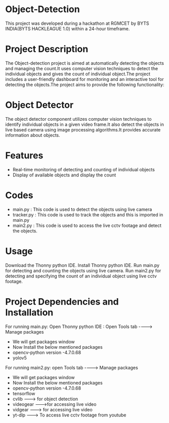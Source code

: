 # Object-Detection
This project was developed during a hackathon at RGMCET by BYTS INDIA(BYTS HACKLEAGUE 1.0) within a 24-hour timeframe.
# Project Description
The Object-detection project is aimed at automatically detecting the objects and managing the count.It uses computer vision techniques to detect the individual objects and gives the count of individual object.The project includes a user-friendly dashboard for monitoring and an interactive tool for detecting the objects.The project aims to provide the following functionality:
# Object Detector
The object detector component utilizes computer vision techniques to identify individual objects in a given video frame.It also detect the objects in live based camera using image processing algorithms.It provides accurate information about objects.
# Features
* Real-time monitoring of detecting and counting of individual objects
* Display of available objects and display the count
# Codes
* main.py : This code is used to detect the objects using live camera
* tracker.py : This code is used to track the objects and this is imported in main.py
* main2.py : This code is used to access the live cctv footage and detect the objects.
# Usage
Download the Thonny python IDE.
Install Thonny python IDE.
Run main.py for detecting and counting the objects using live camera.
Run main2.py for detecting and specifying the count of an individual object using live cctv footage.
# Project Dependencies and Installation
 For running main.py:
   Open Thonny python IDE  :
   Open Tools tab ----> Manage packages
* We will get packages window 
* Now Install the below mentioned packages
* opencv-python version -4.7.0.68
* yolov5

 For running main2.py:
   open Tools tab ----> Manage packages
* We will get packages window 
* Now Install the below mentioned packages
* opencv-python version -4.7.0.68
* tensorflow
* cvlib ---> for object detection
* videogear --->for accessing live video
* vidgear ---> for accessing live video
* yt-dlp ---> To access live cctv footage from youtube
